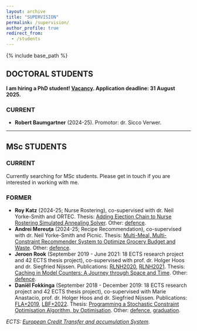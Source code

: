 ```yaml
---
layout: archive
title: "SUPERVISION"
permalink: /supervision/
author_profile: true
redirect_from:
  - /students
---
```


{% include base_path %}


## DOCTORAL STUDENTS

**I am hiring a PhD student! [Vacancy](https://careers.tudelft.nl/job/Delft-PhD-Position-Symbolic-AI-and-Reasoning-Under-Uncertainty-2628-CD/824585702/). Application deadline: 31 August 2025.**

### CURRENT
- **Robert Baumgartner** (2024-25). Promotor: dr. Sicco Verwer.

---

## MSc STUDENTS

### CURRENT
Currently searching for MSc students. Please get in touch if you are interested in working with me.

### FORMER

- **Roy Katz** (2024-25; Nurse Rostering), co-supervised with dr. Neil Yorke-Smith and ORTEC. Thesis: [Adding Ejection Chain to Nurse Rostering Simulated Annealing Solver](https://repository.tudelft.nl/record/uuid:90eb4f66-b159-4b38-ae64-e929985f2cae). Other: [defence](/post/2025/06/roy-defends/).
- **Andrei Mereuţa** (2024-25; Recipe Recommendation), co-supervised with dr. Neil Yorke-Smith and Picnic. Thesis: [Multi-Meal, Multi-Constraint Recommender System to Optimize Grocery Budget and Waste](https://repository.tudelft.nl/record/uuid:b524f5bc-c283-4fa3-9906-4d5f4899d0e5). Other: [defence](/posts/2025/06/andrei-defends/).
- **Jeroen Rook** (September 2019 - June 2021: 18 ECTS research project and 42 ECTS thesis project), co-supervised with prof. dr. Holger Hoos and dr. Siegfried Nijssen. Publications: [RLNH2020](/publication/2020-07-01-Better-Caching-for-Better-Model-Counting-extended-abstract), [RLNH2021](/publication/2021-07-01-Caching-in-Model-Counters-A-Journey-through-Space-and-Time-extended-abstract). Thesis: [Caching in Model Counters: A Journey through Space and Time](https://theses.liacs.nl/2035). Other: [defence](/posts/2021/06/defence-time-for-jeroen/).
- **Daniël Fokkinga** (September 2018 - December 2019: 18 ECTS research project and 42 ECTS thesis project), co-supervised with Marie Anastacio, prof. dr. Holger Hoos and dr. Siegfried Nijssen. Publications: [FLA+2019](/publication/2019-08-01-Programming-a-Stochastic-Constraint-Optimisation-Algorithm-by-Optimisation), [LBF+2022](/publication/2022-01-01-Exact-stochastic-constraint-optimisation-with-applications-in-network-analysis). Thesis: [Programming a Stochastic Constraint Optimisation Algorithm, by Optimisation](https://theses.liacs.nl/1698). Other: [defence](/posts/2019/11/daniel-defends/), [graduation](/posts/2020/03/daniels-graduation/).



*ECTS: [European Credit Transfer and accumulation System](https://en.wikipedia.org/wiki/European_Credit_Transfer_and_Accumulation_System#:~:text=The%20European%20Credit%20Transfer%20and,and%20other%20collaborating%20European%20countries.).*